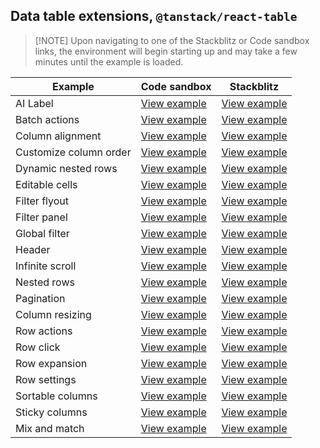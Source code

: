 ## Data table extensions, `@tanstack/react-table`

> [!NOTE] Upon navigating to one of the Stackblitz or Code sandbox links, the
> environment will begin starting up and may take a few minutes until the
> example is loaded.

| Example                | Code sandbox                                                                                                             | Stackblitz                                                                                                             |
| ---------------------- | ------------------------------------------------------------------------------------------------------------------------ | ---------------------------------------------------------------------------------------------------------------------- |
| AI Label               | [View example](https://codesandbox.io/s/github/carbon-design-system/tanstack-carbon/tree/main/react/ai-label)            | [View example](https://stackblitz.com/github/carbon-design-system/tanstack-carbon/tree/main/react/ai-label)            |
| Batch actions          | [View example](https://codesandbox.io/s/github/carbon-design-system/tanstack-carbon/tree/main/react/batch-actions)       | [View example](https://stackblitz.com/github/carbon-design-system/tanstack-carbon/tree/main/react/batch-actions)       |
| Column alignment       | [View example](https://codesandbox.io/s/github/carbon-design-system/tanstack-carbon/tree/main/react/column-alignment)    | [View example](https://stackblitz.com/github/carbon-design-system/tanstack-carbon/tree/main/react/column-alignment)    |
| Customize column order | [View example](https://codesandbox.io/s/github/carbon-design-system/tanstack-carbon/tree/main/react/customizeColumns)    | [View example](https://stackblitz.com/github/carbon-design-system/tanstack-carbon/tree/main/react/customizeColumns)    |
| Dynamic nested rows    | [View example](https://codesandbox.io/s/github/carbon-design-system/tanstack-carbon/tree/main/react/dynamic-nested-rows) | [View example](https://stackblitz.com/github/carbon-design-system/tanstack-carbon/tree/main/react/dynamic-nested-rows) |
| Editable cells         | [View example](https://codesandbox.io/s/github/carbon-design-system/tanstack-carbon/tree/main/react/editableCells)       | [View example](https://stackblitz.com/github/carbon-design-system/tanstack-carbon/tree/main/react/editableCells)       |
| Filter flyout          | [View example](https://codesandbox.io/s/github/carbon-design-system/tanstack-carbon/tree/main/react/filterFlyout)        | [View example](https://stackblitz.com/github/carbon-design-system/tanstack-carbon/tree/main/react/filterFlyout)        |
| Filter panel           | [View example](https://codesandbox.io/s/github/carbon-design-system/tanstack-carbon/tree/main/react/filterPanel)         | [View example](https://stackblitz.com/github/carbon-design-system/tanstack-carbon/tree/main/react/filterPanel)         |
| Global filter          | [View example](https://codesandbox.io/s/github/carbon-design-system/tanstack-carbon/tree/main/react/globalFilter)        | [View example](https://stackblitz.com/github/carbon-design-system/tanstack-carbon/tree/main/react/globalFilter)        |
| Header                 | [View example](https://codesandbox.io/s/github/carbon-design-system/tanstack-carbon/tree/main/react/header)              | [View example](https://stackblitz.com/github/carbon-design-system/tanstack-carbon/tree/main/react/header)              |
| Infinite scroll        | [View example](https://codesandbox.io/s/github/carbon-design-system/tanstack-carbon/tree/main/react/infiniteScroll)      | [View example](https://stackblitz.com/github/carbon-design-system/tanstack-carbon/tree/main/react/infiniteScroll)      |
| Nested rows            | [View example](https://codesandbox.io/s/github/carbon-design-system/tanstack-carbon/tree/main/react/nestedRows)          | [View example](https://stackblitz.com/github/carbon-design-system/tanstack-carbon/tree/main/react/nestedRows)          |
| Pagination             | [View example](https://codesandbox.io/s/github/carbon-design-system/tanstack-carbon/tree/main/react/pagination)          | [View example](https://stackblitz.com/github/carbon-design-system/tanstack-carbon/tree/main/react/pagination)          |
| Column resizing        | [View example](https://codesandbox.io/s/github/carbon-design-system/tanstack-carbon/tree/main/react/resizing)            | [View example](https://stackblitz.com/github/carbon-design-system/tanstack-carbon/tree/main/react/resizing)            |
| Row actions            | [View example](https://codesandbox.io/s/github/carbon-design-system/tanstack-carbon/tree/main/react/row-actions)         | [View example](https://stackblitz.com/github/carbon-design-system/tanstack-carbon/tree/main/react/row-actions)         |
| Row click              | [View example](https://codesandbox.io/s/github/carbon-design-system/tanstack-carbon/tree/main/react/row-click)           | [View example](https://stackblitz.com/github/carbon-design-system/tanstack-carbon/tree/main/react/row-click)           |
| Row expansion          | [View example](https://codesandbox.io/s/github/carbon-design-system/tanstack-carbon/tree/main/react/rowExpansion)        | [View example](https://stackblitz.com/github/carbon-design-system/tanstack-carbon/tree/main/react/rowExpansion)        |
| Row settings           | [View example](https://codesandbox.io/s/github/carbon-design-system/tanstack-carbon/tree/main/react/row-settings)        | [View example](https://stackblitz.com/github/carbon-design-system/tanstack-carbon/tree/main/react/row-settings)        |
| Sortable columns       | [View example](https://codesandbox.io/s/github/carbon-design-system/tanstack-carbon/tree/main/react/sortable)            | [View example](https://stackblitz.com/github/carbon-design-system/tanstack-carbon/tree/main/react/sortable)            |
| Sticky columns         | [View example](https://codesandbox.io/s/github/carbon-design-system/tanstack-carbon/tree/main/react/sticky-columns)      | [View example](https://stackblitz.com/github/carbon-design-system/tanstack-carbon/tree/main/react/sticky-columns)      |
| Mix and match          | [View example](https://codesandbox.io/s/github/carbon-design-system/tanstack-carbon/tree/main/react/mix-and-match)       | [View example](https://stackblitz.com/github/carbon-design-system/tanstack-carbon/tree/main/react/mix-and-match)       |
